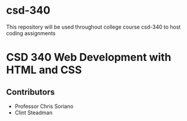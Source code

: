 # csd-340
This repository will be used throughout college course csd-340 to host coding assignments

# CSD 340 Web Development with HTML and CSS
## Contributors
  * Professor Chris Soriano
  * Clint Steadman